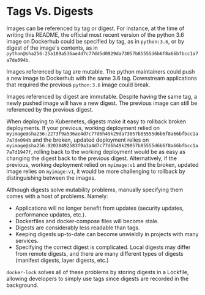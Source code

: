# Tags Vs. Digests
Images can be referenced by tag or digest. For instance, at the time of
writing this README, the official most recent version of the python 3.6
image on Dockerhub could be specified by tag, as in `python:3.6`, or by
digest of the image's contents, as in
`python@sha256:25a189a536ae4d7c77dd5d0929da73057b85555d6b6f8a66bfbcc1a7a7de094b`.

Images referenced by tag are mutable. The python maintainers could push a new
image to Dockerhub with the same 3.6 tag. Downstream applications that
required the previous `python:3.6` image could break.

Images referenced by digest are immutable. Despite having the same tag,
a newly pushed image will have a new digest. The previous image can still
be referenced by the previous digest.

When deploying to Kubernetes, digests make it easy to rollback broken
deployments. If your previous, working deployment relied on `myimage@sha256:2273f9a536ae4d7c77d6h49k29da73057b85555d6b6f8a66bfbcc1a7a7de094b`
and the broken, updated deployment relies on
`myimage@sha256:92038492583f9a3a4d7c77d6h49k29057b85555d6b6f8a66bfbcc1a7a7d1947f`,
rolling back to the working deployment would be as easy as changing the digest
back to the previous digest. Alternatively, if the previous, working deployment
relied on `myimage:v1` and the broken, updated image relies on  `myimage:v1`,
it would be more challenging to rollback by distinguishing between the images.

Although digests solve mutability problems, manually specifying them comes
with a host of problems. Namely:
* Applications will no longer benefit from updates (security updates,
performance updates, etc.).
* Dockerfiles and docker-compose files will become stale.
* Digests are considerably less readable than tags.
* Keeping digests up-to-date can become unwieldly in projects with many
services.
* Specifying the correct digest is complicated. Local digests may differ
from remote digests, and there are many different types of digests
(manifest digests, layer digests, etc.)

`docker-lock` solves all of these problems by storing digests in a Lockfile,
allowing developers to simply use tags since digests are recorded
in the background.